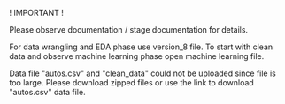 

! IMPORTANT !

Please observe documentation / stage documentation for details.

For data wrangling and EDA phase use version_8 file. To start with clean data and observe machine learning phase open machine learning file.


 Data file "autos.csv" and "clean_data" could not be uploaded since file is too large. 
 Please download zipped files or use the link to download "autos.csv" data file.

